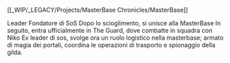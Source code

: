 [[_WIP/_LEGACY/Projects/MasterBase Chronicles/MasterBase]]

Leader Fondatore di SoS
Dopo lo scioglimento, si unisce alla MasterBase
In seguito, entra ufficialmente in The Guard, dove combatte in squadra con Niko
Ex leader di sos, svolge ora un ruolo logistico nella masterbase; armato di magia dei portali, coordina le operazioni di trasporto e spionaggio della gilda.